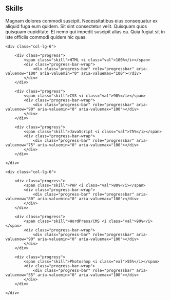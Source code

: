 <div class="section-title">
    <h2>Skills</h2>
    <p>Magnam dolores commodi suscipit. Necessitatibus eius consequatur ex aliquid fuga eum quidem. Sit sint consectetur velit. Quisquam quos quisquam cupiditate. Et nemo qui impedit suscipit alias ea. Quia fugiat sit in iste officiis commodi quidem hic quas.</p>
</div>

<div class="row skills-content">

    <div class="col-lg-6">

        <div class="progress">
            <span class="skill">HTML <i class="val">100%</i></span>
            <div class="progress-bar-wrap">
                <div class="progress-bar" role="progressbar" aria-valuenow="100" aria-valuemin="0" aria-valuemax="100"></div>
            </div>
        </div>

        <div class="progress">
            <span class="skill">CSS <i class="val">90%</i></span>
            <div class="progress-bar-wrap">
                <div class="progress-bar" role="progressbar" aria-valuenow="90" aria-valuemin="0" aria-valuemax="100"></div>
            </div>
        </div>

        <div class="progress">
            <span class="skill">JavaScript <i class="val">75%</i></span>
            <div class="progress-bar-wrap">
                <div class="progress-bar" role="progressbar" aria-valuenow="75" aria-valuemin="0" aria-valuemax="100"></div>
            </div>
        </div>

    </div>

    <div class="col-lg-6">

        <div class="progress">
            <span class="skill">PHP <i class="val">80%</i></span>
            <div class="progress-bar-wrap">
                <div class="progress-bar" role="progressbar" aria-valuenow="80" aria-valuemin="0" aria-valuemax="100"></div>
            </div>
        </div>

        <div class="progress">
            <span class="skill">WordPress/CMS <i class="val">90%</i></span>
            <div class="progress-bar-wrap">
                <div class="progress-bar" role="progressbar" aria-valuenow="90" aria-valuemin="0" aria-valuemax="100"></div>
            </div>
        </div>

        <div class="progress">
            <span class="skill">Photoshop <i class="val">55%</i></span>
            <div class="progress-bar-wrap">
                <div class="progress-bar" role="progressbar" aria-valuenow="55" aria-valuemin="0" aria-valuemax="100"></div>
            </div>
        </div>

    </div>

</div>